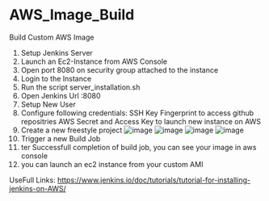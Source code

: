 # AWS_Image_Build
Build Custom AWS Image

1. Setup Jenkins Server
2. Launch an Ec2-Instance from AWS Console
3. Open port 8080 on security group attached to the instance
4. Login to the Instance
5. Run the script server_installation.sh
6. Open Jenkins Url <Ec2 Public Ip>:8080
7. Setup New User
8. Configure following credentials:
    SSH Key Fingerprint to access github repositries
    AWS Secret and Access Key to launch new instance on AWS
9. Create a new freestyle project
  ![image](https://user-images.githubusercontent.com/56489521/143673343-8ccf2e1f-eec3-45ef-8c1b-1b451fd3a1d2.png)
  ![image](https://user-images.githubusercontent.com/56489521/143673352-21058a74-378d-46fe-9097-371f91f232ac.png)
  ![image](https://user-images.githubusercontent.com/56489521/143673366-9c232da7-eb45-4311-b369-8a5812a54844.png)
  ![image](https://user-images.githubusercontent.com/56489521/143673374-c8e18688-4e2d-4148-b070-495d9e3699e3.png)
10. Trigger a new Build Job
11. ter Successfull completion of build job, you can see your image in aws console
12. you can launch an ec2 instance from your custom AMI
  
UseFull Links:
  https://www.jenkins.io/doc/tutorials/tutorial-for-installing-jenkins-on-AWS/
